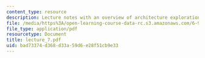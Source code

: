 ```yaml
---
content_type: resource
description: Lecture notes with an overview of architecture exploration in Bluespec?.
file: /media/https%3A/open-learning-course-data-rc.s3.amazonaws.com/6-973-communication-system-design-spring-2006/bad73374d368d33a59d6e28f51cb9e33_lecture_7.pdf
file_type: application/pdf
resourcetype: Document
title: lecture_7.pdf
uid: bad73374-d368-d33a-59d6-e28f51cb9e33
---
```


